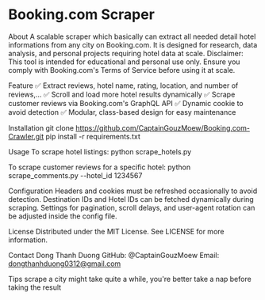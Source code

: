# Booking.com Scraper
About
A scalable scraper which basically can extract all needed detail hotel informations from any city on Booking.com.
It is designed for research, data analysis, and personal projects requiring hotel data at scale.
Disclaimer: This tool is intended for educational and personal use only. Ensure you comply with Booking.com's Terms of Service before using it at scale.

Feature
✅ Extract reviews, hotel name, rating, location, and number of reviews,...
✅ Scroll and load more hotel results dynamically
✅ Scrape customer reviews via Booking.com's GraphQL API
✅ Dynamic cookie to avoid detection
✅ Modular, class-based design for easy maintenance

Installation
git clone https://github.com/CaptainGouzMoew/Booking.com-Crawler.git
pip install -r requirements.txt

Usage
To scrape hotel listings:
python scrape_hotels.py 

To scrape customer reviews for a specific hotel:
python scrape_comments.py --hotel_id 1234567

Configuration
Headers and cookies must be refreshed occasionally to avoid detection.
Destination IDs and Hotel IDs can be fetched dynamically during scraping.
Settings for pagination, scroll delays, and user-agent rotation can be adjusted inside the config file.

License
Distributed under the MIT License. See LICENSE for more information.

Contact
Dong Thanh Duong
GitHub: @CaptainGouzMoew
Email: dongthanhduong0312@gmail.com

Tips
scrape a city might take quite a while, you're better take a nap before taking the result
